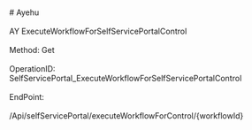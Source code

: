 <br>#     Ayehu</br>
<br>AY ExecuteWorkflowForSelfServicePortalControl</br>
<br>Method: Get</br>
<br>OperationID: SelfServicePortal_ExecuteWorkflowForSelfServicePortalControl</br>
<br>EndPoint:</br>
<br>/Api/selfServicePortal/executeWorkflowForControl/{workflowId}</br>

